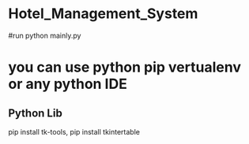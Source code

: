 # Hotel_Management_System
#run python mainly.py 
# you can use python pip vertualenv or any python IDE
 Python Lib
 ----------
 pip install tk-tools, pip install tkintertable
